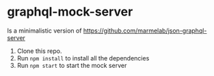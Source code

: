 # graphql-mock-server
Is a minimalistic version of https://github.com/marmelab/json-graphql-server

1. Clone this repo.
2. Run `npm install` to install all the dependencies
3. Run `npm start` to start the mock server
